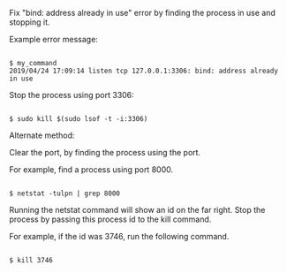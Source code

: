 <p>Fix "bind: address already in use" error by finding the process in use and stopping it.</p>

<p>Example error message:</p>

<code name="bash">
$ my_command
2019/04/24 17:09:14 listen tcp 127.0.0.1:3306: bind: address already in use
</code>

<p>Stop the process using port 3306:</p>

<code name="bash">
$ sudo kill $(sudo lsof -t -i:3306)
</code>

<p>Alternate method:</p>

<p>Clear the port, by finding the process using the port.</p>

<p>For example, find a process using port 8000.</p>

<code name="bash">
$ netstat -tulpn | grep 8000
</code>

<p>Running the netstat command will show an id on the far right. Stop the process by passing this process id to the kill command.</p>

<p>For example, if the id was 3746, run the following command.</p>

<code name="bash">
$ kill 3746
</code>